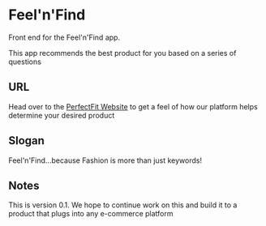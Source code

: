 # Feel'n'Find

Front end for the Feel'n'Find app.

This app recommends the best product for you based on a series of questions
## URL

Head over to the [PerfectFit Website](https://morning-caverns-53559.herokuapp.com/) to get a feel of how our platform helps determine your desired product

## Slogan

Feel'n'Find...because Fashion is more than just keywords! 

## Notes

This is version 0.1. We hope to continue work on this and build it to a product that plugs into any e-commerce platform
